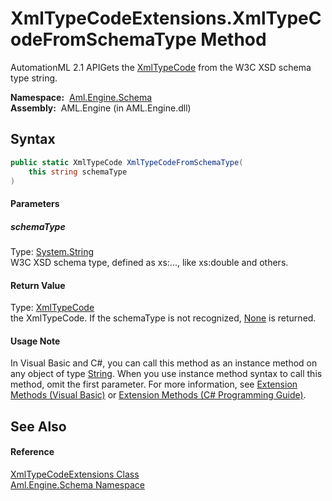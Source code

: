 XmlTypeCodeExtensions.XmlTypeCodeFromSchemaType Method
======================================================
AutomationML 2.1 APIGets the [XmlTypeCode][1] from the W3C XSD schema type string.

  **Namespace:**  [Aml.Engine.Schema][2]  
  **Assembly:**  AML.Engine (in AML.Engine.dll)

Syntax
------

```csharp
public static XmlTypeCode XmlTypeCodeFromSchemaType(
	this string schemaType
)
```

#### Parameters

##### *schemaType*
Type: [System.String][3]  
W3C XSD schema type, defined as xs:..., like xs:double and others.

#### Return Value
Type: [XmlTypeCode][1]  
 the XmlTypeCode. If the schemaType is not recognized, [None][1] is returned. 
#### Usage Note
In Visual Basic and C#, you can call this method as an instance method on any object of type [String][3]. When you use instance method syntax to call this method, omit the first parameter. For more information, see [Extension Methods (Visual Basic)][4] or [Extension Methods (C# Programming Guide)][5].

See Also
--------

#### Reference
[XmlTypeCodeExtensions Class][6]  
[Aml.Engine.Schema Namespace][2]  

[1]: https://docs.microsoft.com/dotnet/api/system.xml.schema.xmltypecode
[2]: ../README.md
[3]: https://docs.microsoft.com/dotnet/api/system.string
[4]: https://docs.microsoft.com/dotnet/visual-basic/programming-guide/language-features/procedures/extension-methods
[5]: https://docs.microsoft.com/dotnet/csharp/programming-guide/classes-and-structs/extension-methods
[6]: README.md
[7]: https://www.automationml.org
[8]: ../../icons/logoShade.png